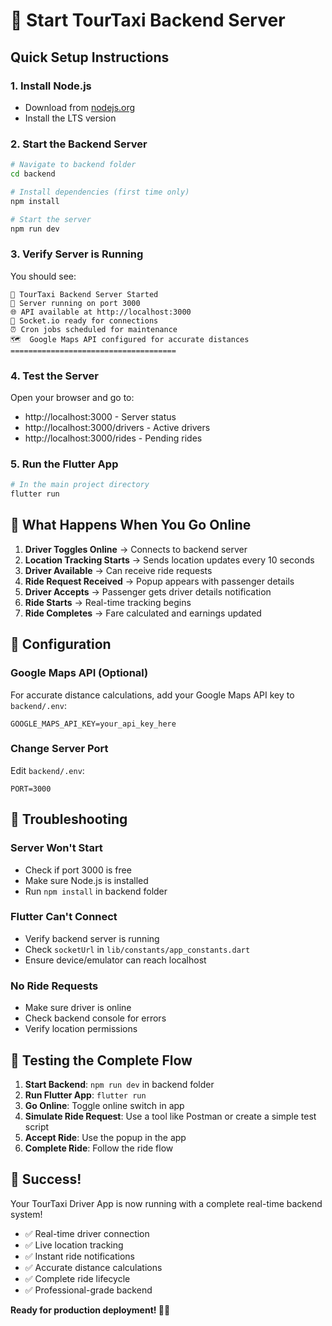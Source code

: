 # 🚀 Start TourTaxi Backend Server

## Quick Setup Instructions

### 1. Install Node.js
- Download from [nodejs.org](https://nodejs.org/)
- Install the LTS version

### 2. Start the Backend Server

```bash
# Navigate to backend folder
cd backend

# Install dependencies (first time only)
npm install

# Start the server
npm run dev
```

### 3. Verify Server is Running

You should see:
```
🚗 TourTaxi Backend Server Started
📡 Server running on port 3000
🌐 API available at http://localhost:3000
🔌 Socket.io ready for connections
⏰ Cron jobs scheduled for maintenance
🗺️  Google Maps API configured for accurate distances
=====================================
```

### 4. Test the Server

Open your browser and go to:
- http://localhost:3000 - Server status
- http://localhost:3000/drivers - Active drivers
- http://localhost:3000/rides - Pending rides

### 5. Run the Flutter App

```bash
# In the main project directory
flutter run
```

## 🎯 What Happens When You Go Online

1. **Driver Toggles Online** → Connects to backend server
2. **Location Tracking Starts** → Sends location updates every 10 seconds
3. **Driver Available** → Can receive ride requests
4. **Ride Request Received** → Popup appears with passenger details
5. **Driver Accepts** → Passenger gets driver details notification
6. **Ride Starts** → Real-time tracking begins
7. **Ride Completes** → Fare calculated and earnings updated

## 🔧 Configuration

### Google Maps API (Optional)
For accurate distance calculations, add your Google Maps API key to `backend/.env`:
```env
GOOGLE_MAPS_API_KEY=your_api_key_here
```

### Change Server Port
Edit `backend/.env`:
```env
PORT=3000
```

## 🚨 Troubleshooting

### Server Won't Start
- Check if port 3000 is free
- Make sure Node.js is installed
- Run `npm install` in backend folder

### Flutter Can't Connect
- Verify backend server is running
- Check `socketUrl` in `lib/constants/app_constants.dart`
- Ensure device/emulator can reach localhost

### No Ride Requests
- Make sure driver is online
- Check backend console for errors
- Verify location permissions

## 📱 Testing the Complete Flow

1. **Start Backend**: `npm run dev` in backend folder
2. **Run Flutter App**: `flutter run`
3. **Go Online**: Toggle online switch in app
4. **Simulate Ride Request**: Use a tool like Postman or create a simple test script
5. **Accept Ride**: Use the popup in the app
6. **Complete Ride**: Follow the ride flow

## 🎉 Success!

Your TourTaxi Driver App is now running with a complete real-time backend system!

- ✅ Real-time driver connection
- ✅ Live location tracking  
- ✅ Instant ride notifications
- ✅ Accurate distance calculations
- ✅ Complete ride lifecycle
- ✅ Professional-grade backend

**Ready for production deployment! 🚗✨**

